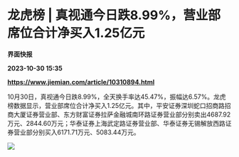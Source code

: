 # 龙虎榜 | 真视通今日跌8.99%，营业部席位合计净买入1.25亿元
**界面快报**

**2023-10-30 15:35**

**https://www.jiemian.com/article/10310894.html**

10月30日，真视通今日跌8.99%，全天换手率达45.47%，振幅达6.57%。龙虎榜数据显示，营业部席位合计净买入1.25亿元。其中，平安证券深圳蛇口招商路招商大厦证券营业部、东方财富证券拉萨金融城南环路证券营业部分别卖出4687.92万元、2844.60万元；华泰证券上海武定路证券营业部、华泰证券无锡解放西路证券营业部分别买入6171.71万元、5083.44万元。

![](https://img3.jiemian.com/101/original/20231030/169867810487194400_a700xH.png)